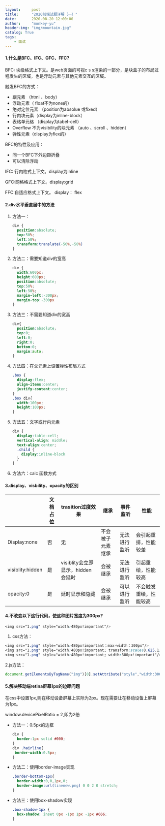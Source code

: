 ```yaml
---
layout:     post
title:      "2020前端试题详解（一）"
date:       2020-08-20 12:00:00
author:     "monkey-yu"
header-img: "img/mountain.jpg"
catalog: True
tags:
    - 面试
---
```


#### 1.什么是BFC、IFC、GFC、FFC?

BFC: 块级格式上下文。是web页面的可视c s s渲染的一部分，是块盒子的布局过程发生的区域，也是浮动元素与其他元素交互的区域。

触发BFC的方式：

- 跟元素 （html 、body）
- 浮动元素（ float不为none的）
- 绝对定位元素 （position为absolue 或fixed）
- 行内块元素（display为inline-block）
- 表格单元格 （display为tabel-cell）
- Overflow 不为visibility的块元素 （auto 、scroll 、hidden）
- 弹性元素（display为flex的）

BFC的特性及应用：

- 同一个BFC下外边距折叠
- 可以清除浮动

IFC: 行内格式上下文。display为inline 

GFC:网格格式上下文。display:grid

FFC:自适应格式上下文。 display： flex

#### 2.div水平垂直居中的方法

1. 方法一：

   ```css
   div {
     position:absolute;
     top:50%;
     left:50%;
     transform:translate(-50%,-50%)
   }
   ```

2. 方法二：需要知道div的宽高

   ```css
   div {
     width:600px;
     height:600px;
     position:absolute;
     top:50%;
     left:50%;
     margin-left:-300px;
     margin-top:-300px
   }
   ```

3. 方法三：不需要知道div的宽高

   ```css
   div{
     position:absolute;
     top:0;
     left:0;
     right:0;
     bottom:0;
     margin:auto;
   }
   ```

4. 方法四：在父元素上设置弹性布局方式

   ```css
   .box {
     display:flex;
     align-items:center;
     justify-content:center;
   }
   .box div{
     width:100px;
     height:100px;
   }
   ```

5. 方法五：文字或行内元素

   ```css
   div {
     display:table-cell;
     vertical-align: middle;
     text-align:center;
     .child {
       display:inline-block
     }
   }
   ```

6. 方法六：calc 函数方式

#### 3.display、visbility、opacity的区别

|                  | 文档占位 | trasition过度效果                 | 继承             | 事件监听     | 性能                   |
| ---------------- | -------- | --------------------------------- | ---------------- | ------------ | ---------------------- |
| Display:none     | 否       | 无                                | 不会被子元素继承 | 无法进行监听 | 会引起重排，性能较差   |
| visiblity:hidden | 是       | visiblity会立即显示，hidden会延时 | 会被继承         | 无法进行监听 | 引起重绘，性能较高     |
| opacity:0        | 是       | 延时显示和隐藏                    | 会被继承         | 可以进行监听 | 不会触发重绘，性能较高 |

#### 4.不改变以下这行代码，使这种图片宽度为300px?

```css
<img src="1.png" style="width:480px!important"/>
```

1. css方法：

```css
<img src="1.png" style="width:480px!important；max-width：300px"/>
<img src="1.png" style="width:480px!important; transform:scale(0.625,1)"/>
<img src="1.png" style="width:480px!important; width:300px!important"/>
```

2.js方法：

```javascript
document.getElementsByTagName("img")[0].setAttribute("style","width:300px!important")
```

#### 5.解决移动端retina屏幕1px的边距问题

在css中设置1px,则在移动设备屏幕上实际为2px。现在需要让在移动设备上屏幕为1px。

window.devicePixelRatio = 2,即为2倍

- 方法一：0.5px的边框

  ```css
  div {
  	border:1px solid #000;
  }
  div .hairline{
   border-width:0.5px;
  }
  ```

- 方法二：使用border-image实现

  ```css
  .border-bottom-1px{
  	border-width:0,0,1px,0;
  	border-image:url(linenew.png) 0 0 2 0 stretch;
  }
  ```

- 方法三：使用box-shadow实现

  ```css
  .box-shadow-1px {
  	box-shadow: inset 0px -1px 1px -1px #666;
  }
  ```